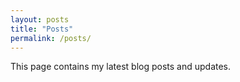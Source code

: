 ```yaml
---
layout: posts
title: "Posts"
permalink: /posts/
---
```


This page contains my latest blog posts and updates.